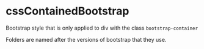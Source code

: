 # cssContainedBootstrap
Bootstrap style that is only applied to div with the class `bootstrap-container`

Folders are named after the versions of bootstrap that they use.